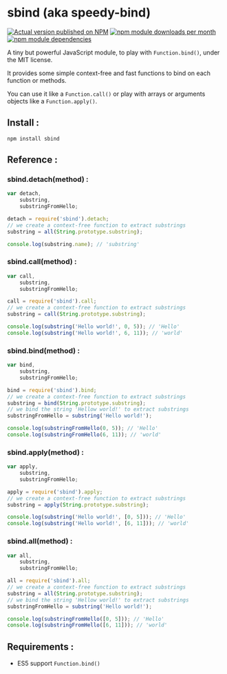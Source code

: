 # sbind (aka speedy-bind)

[![Actual version published on NPM](https://badge.fury.io/js/sbind.png)](https://www.npmjs.org/package/sbind)
[![npm module downloads per month](http://img.shields.io/npm/dm/sbind.svg)](https://www.npmjs.org/package/sbind)
[![npm module dependencies](https://david-dm.org/Lcfvs/sbind.png)](https://www.npmjs.org/package/sbind)

A tiny but powerful JavaScript module, to play with  `Function.bind()`, under the MIT license.

It provides some simple context-free and fast functions to bind on each function or methods.

You can use it like a `Function.call()` or play with arrays or arguments objects like a `Function.apply()`.


## Install :

`npm install sbind`


## Reference :

### sbind.detach(method) :

```JavaScript
var detach,
    substring,
    substringFromHello;

detach = require('sbind').detach;
// we create a context-free function to extract substrings
substring = all(String.prototype.substring);

console.log(substring.name); // 'substring'
```

### sbind.call(method) :

```JavaScript
var call,
    substring,
    substringFromHello;

call = require('sbind').call;
// we create a context-free function to extract substrings
substring = call(String.prototype.substring);

console.log(substring('Hello world!', 0, 5)); // 'Hello'
console.log(substring('Hello world!', 6, 11)); // 'world'
```

### sbind.bind(method) :

```JavaScript
var bind,
    substring,
    substringFromHello;

bind = require('sbind').bind;
// we create a context-free function to extract substrings
substring = bind(String.prototype.substring);
// we bind the string 'Hellow world!' to extract substrings
substringFromHello = substring('Hello world!');

console.log(substringFromHello(0, 5)); // 'Hello'
console.log(substringFromHello(6, 11)); // 'world'
```

### sbind.apply(method) :

```JavaScript
var apply,
    substring,
    substringFromHello;

apply = require('sbind').apply;
// we create a context-free function to extract substrings
substring = apply(String.prototype.substring);

console.log(substring('Hello world!', [0, 5])); // 'Hello'
console.log(substring('Hello world!', [6, 11])); // 'world'
```

### sbind.all(method) :

```JavaScript
var all,
    substring,
    substringFromHello;

all = require('sbind').all;
// we create a context-free function to extract substrings
substring = all(String.prototype.substring);
// we bind the string 'Hellow world!' to extract substrings
substringFromHello = substring('Hello world!');

console.log(substringFromHello([0, 5])); // 'Hello'
console.log(substringFromHello([6, 11])); // 'world'
```


## Requirements :

* ES5 support `Function.bind()`
